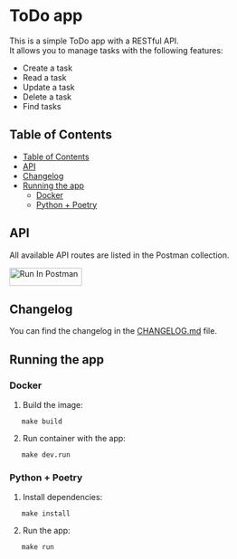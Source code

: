 # ToDo app

This is a simple ToDo app with a RESTful API. \
It allows you to manage tasks with the following features:

- Create a task
- Read a task
- Update a task
- Delete a task
- Find tasks

## Table of Contents

- [Table of Contents](#table-of-contents)
- [API](#api)
- [Changelog](#changelog)
- [Running the app](#running-the-app)
  - [Docker](#docker)
  - [Python + Poetry](#python--poetry)

## API

All available API routes are listed in the Postman collection.

[<img src="https://run.pstmn.io/button.svg" alt="Run In Postman" style="width: 128px; height: 32px;">](https://app.getpostman.com/run-collection/18220726-4e35b1e4-c93e-4e3f-9da8-567df2ee4e02?action=collection%2Ffork&source=rip_markdown&collection-url=entityId%3D18220726-4e35b1e4-c93e-4e3f-9da8-567df2ee4e02%26entityType%3Dcollection%26workspaceId%3Def145b73-8364-42bb-bcd4-f7bce58058e2)

## Changelog

You can find the changelog in the [CHANGELOG.md](CHANGELOG.md) file.

## Running the app

### Docker

1. Build the image:

```shell
   make build
```

2. Run container with the app:

```shell
   make dev.run
```

### Python + Poetry

1. Install dependencies:

```shell
   make install
```

2. Run the app:

```shell
   make run
```
